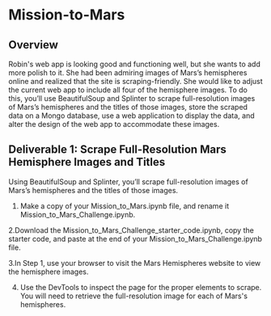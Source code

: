 # Mission-to-Mars
## Overview 
Robin's web app is looking good and functioning well, but she wants to add more polish to it. She had been admiring images of Mars’s hemispheres online and realized that the site is scraping-friendly. She would like to adjust the current web app to include all four of the hemisphere images. To do this, you’ll use BeautifulSoup and Splinter to scrape full-resolution images of Mars’s hemispheres and the titles of those images, store the scraped data on a Mongo database, use a web application to display the data, and alter the design of the web app to accommodate these images.

## Deliverable 1: Scrape Full-Resolution Mars Hemisphere Images and Titles
Using BeautifulSoup and Splinter, you’ll scrape full-resolution images of Mars’s hemispheres and the titles of those images.
1. Make a copy of your Mission_to_Mars.ipynb file, and rename it Mission_to_Mars_Challenge.ipynb.

2.Download the Mission_to_Mars_Challenge_starter_code.ipynb, copy the starter code, and paste at the end of your Mission_to_Mars_Challenge.ipynb file.

3.In Step 1, use your browser to visit the Mars Hemispheres website to view the hemisphere images.

4. Use the DevTools to inspect the page for the proper elements to scrape. You will need to retrieve the full-resolution image for each of Mars's hemispheres.

